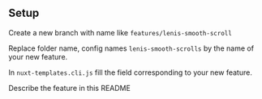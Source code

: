 ## Setup

Create a new branch with name like `features/lenis-smooth-scroll`

Replace folder name, config names `lenis-smooth-scrolls` by the name of your new feature. 

In `nuxt-templates.cli.js` fill the field corresponding to your new feature.

Describe the feature in this README
